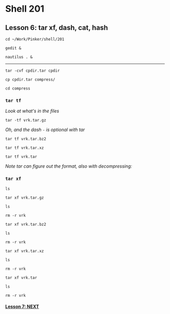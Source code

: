 # Shell 201
## Lesson 6: tar xf, dash, cat, hash

`cd ~/Work/Pinker/shell/201`

`gedit &`

`nautilus . &`
___

`tar -cvf cpdir.tar cpdir`

`cp cpdir.tar compress/`

`cd compress`

### `tar tf`

*Look at what's in the files*

`tar -tf vrk.tar.gz`

*Oh, and the dash* `-` *is optional with tar*

`tar tf vrk.tar.bz2`

`tar tf vrk.tar.xz`

`tar tf vrk.tar`

*Note tar can figure out the format, also with decompressing:*

### `tar xf`

`ls`

`tar xf vrk.tar.gz`

`ls`

`rm -r vrk`

`tar xf vrk.tar.bz2`

`ls`

`rm -r vrk`

`tar xf vrk.tar.xz`

`ls`

`rm -r vrk`

`tar xf vrk.tar`

`ls`

`rm -r vrk`

#### [Lesson 7: NEXT](https://github.com/inkVerb/pinker/blob/master/201-shell/Lesson-07.md)

